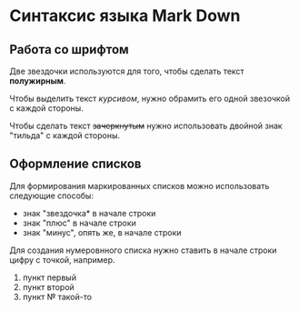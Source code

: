 # Синтаксис языка Mark Down



## Работа со шрифтом



Две звездочки используются для того, чтобы сделать текст **полужирным**. 

Чтобы выделить текст *курсивом*, нужно обрамить его одной звезочкой с каждой стороны.

Чтобы сделать текст ~~зачеркнутым~~ нужно использовать двойной знак "тильда" с каждой стороны.


## Оформление списков

Для формирования маркированных списков можно использовать следующие способы:

* знак "звездочка* в начале строки
* знак "плюс" в начале строки
* знак "минус", опять же, в начале строки

Для создания нумеровнного списка нужно ставить в начале строки цифру с точкой, например.
1. пункт первый
2. пункт второй
3. пункт № такой-то